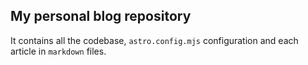 ## My personal blog repository

It contains all the codebase, `astro.config.mjs` configuration and each article in `markdown` files.